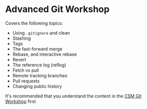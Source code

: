 # Advanced Git Workshop

Covers the following topics:
- Using `.gitignore` and clean
- Stashing
- Tags
- The fast-forward merge
- Rebase, and interactive rebase
- Revert
- The reference log (reflog)
- Fetch vs pull
- Remote tracking branches
- Pull requests
- Changing public history

It's recommended that you understand the content in the [CSM Git
Workshop](https://github.com/jerryjrchen/CSM-Git-Workshop) first.
